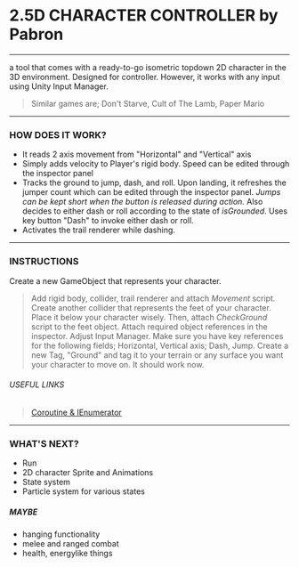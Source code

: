 # 2.5D CHARACTER CONTROLLER by Pabron
***
a tool that comes with a ready-to-go isometric topdown 2D character in the 3D environment. Designed for controller. However, it works with any input using Unity Input Manager.
> Similar games are; Don't Starve, Cult of The Lamb, Paper Mario
---
### HOW DOES IT WORK?
* It reads 2 axis movement from "Horizontal" and "Vertical" axis
* Simply adds velocity to Player's rigid body. Speed can be edited through the inspector panel
* Tracks the ground to jump, dash, and roll. Upon landing, it refreshes the jumper count which can be edited through the inspector panel. _Jumps can be kept short when the button is released during action._ Also decides to either dash or roll according to the state of _isGrounded_. Uses key button "Dash" to invoke either dash or roll.
* Activates the trail renderer while dashing.
---
### INSTRUCTIONS
Create a new GameObject that represents your character.
> Add rigid body, collider, trail renderer and attach _Movement_ script.
> Create another collider that represents the feet of your character. Place it below your character wisely. Then, attach _CheckGround_ script to the feet object.
> Attach required object references in the inspector.
Adjust Input Manager. Make sure you have key references for the following fields; Horizontal, Vertical axis; Dash, Jump.
Create a new Tag, "Ground" and tag it to your terrain or any surface you want your character to move on.
It should work now.

###### USEFUL LINKS
> [Coroutine & IEnumerator](https://docs.unity3d.com/ScriptReference/MonoBehaviour.StartCoroutine.html "Unity Documentation")

***
### WHAT'S NEXT?
* Run
* 2D character Sprite and Animations
* State system
* Particle system for various states

##### MAYBE
* hanging functionality
* melee and ranged combat
* health, energylike things
